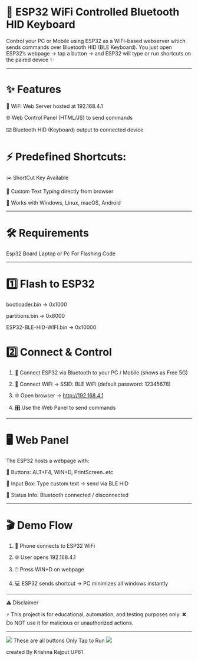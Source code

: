 # 🚀 ESP32 WiFi Controlled Bluetooth HID Keyboard

Control your PC or Mobile using ESP32 as a WiFi-based webserver which sends commands over Bluetooth HID (BLE Keyboard).
You just open ESP32’s webpage → tap a button → and ESP32 will type or run shortcuts on the paired device ✨


---

# ✨ Features

📡 WiFi Web Server hosted at 192.168.4.1

🌐 Web Control Panel (HTML/JS) to send commands

⌨️ Bluetooth HID (Keyboard) output to connected device

# ⚡ Predefined Shortcuts:

✂️ ShortCut Key Available 

📝 Custom Text Typing directly from browser

🔗 Works with Windows, Linux, macOS, Android



---

# 🛠 Requirements

 Esp32 Board
 Laptop or Pc For Flashing Code




---


# 1️⃣ Flash to ESP32

bootloader.bin → 0x1000

partitions.bin → 0x8000

ESP32-BLE-HID-WIFI.bin → 0x10000


# 2️⃣ Connect & Control

1. 🔗 Connect ESP32 via Bluetooth to your PC / Mobile (shows as Free 5G)


2. 📶 Connect WiFi → SSID: BLE WiFi (default password: 12345678)


3. 🌐 Open browser → http://192.168.4.1


4. 🎛 Use the Web Panel to send commands




---

# 🖥 Web Panel

The ESP32 hosts a webpage with:

🔘 Buttons: ALT+F4, WIN+D, PrintScreen..etc

📝 Input Box: Type custom text → send via BLE HID

📡 Status Info: Bluetooth connected / disconnected



---

# 🎬 Demo Flow

1. 📱 Phone connects to ESP32 WiFi


2. 🌐 User opens 192.168.4.1


3. 🖱️ Press WIN+D on webpage


4. 💻 ESP32 sends shortcut → PC minimizes all windows instantly




---

⚠️ Disclaimer

⚡ This project is for educational, automation, and testing purposes only.
❌ Do NOT use it for malicious or unauthorized actions.


---
<img src="https://raw.githubusercontent.com/esp32king/Esp32-Ble-HID-WiFi/refs/heads/main/Files/Test.jpg"></img>
These are all buttons Only Tap to Run 
<img src="https://raw.githubusercontent.com/esp32king/Esp32-Ble-HID-WiFi/refs/heads/main/Files/Test2.jpg"></img>

created By Krishna Rajput UP61


